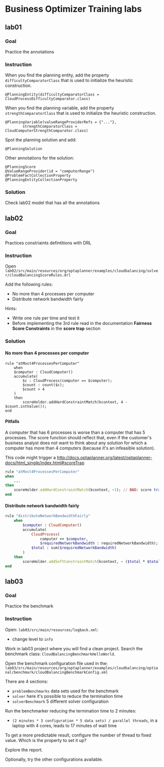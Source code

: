 # Business Optimizer Training labs

## lab01

### Goal

Practice the annotations

### Instruction

When you find the planning entity, add the property `difficultyComparatorClass` that is used to initialize the heuristic construction.

    @PlanningEntity(difficultyComparatorClass = CloudProcessDifficultyComparator.class)

When you find the planning variable, add the property `strengthComparatorClass` that is used to initialize the heuristic construction.

    @PlanningVariable(valueRangeProviderRefs = {"..."},
            strengthComparatorClass = CloudComputerStrengthComparator.class)

Spot the planning solution and add:

    @PlanningSolution

Other annotations for the solution:

    @PlanningScore
    @ValueRangeProvider(id = "computerRange")
    @ProblemFactCollectionProperty
    @PlanningEntityCollectionProperty

### Solution

Check lab02 model that has all the annotations

## lab02

### Goal

Practices constriaints defintitions with DRL

### Instruction

Open `lab02/src/main/resources/org/optaplanner/examples/cloudbalancing/solver/cloudBalancingScoreRules.drl`

Add the following rules:

- No more than 4 processes per computer
- Distribute network bandwidth fairly

Hints:

- Write one rule per time and test it
- Before implementing the 3rd rule read in the documentation **Fairness Score Constraints** in the **score trap** section

### Solution

#### No more than 4 processes per computer

    rule "atMost4ProcessesPerComputer"
        when
        $computer : CloudComputer()
        accumulate(
            $c : CloudProcess(computer == $computer);
            $count : count($c);
            $count > 4
        )
        then
            scoreHolder.addHardConstraintMatch(kcontext, 4 - $count.intValue());
    end

#### Pitfalls

A computer that has 6 processes is worse than a computer that has 5 processes.
The score function should reflect that, even if the customer's business analyst does not want to think
about any solution for which a computer has more than 4 computers (because it's an infeasible solution).

This code might trigger a http://docs.optaplanner.org/latest/optaplanner-docs/html_single/index.html#scoreTrap

```ruby
rule "atMost4ProcessesPerComputer"
when
    ...
then
    scoreHolder.addHardConstraintMatch(kcontext, -1); // BAD: score trap
end
```

#### Distribute network bandwidth fairly

```ruby
rule "distributeNetworkBandwidthFairly"
    when
        $computer : CloudComputer()
        accumulate(
            CloudProcess(
                computer == $computer,
                $requiredNetworkBandwidth : requiredNetworkBandwidth);
            $total : sum($requiredNetworkBandwidth)
        )
    then
        scoreHolder.addSoftConstraintMatch(kcontext, - ($total * $total));
end
```

## lab03

### Goal

Practice the benchmark

### Instruction

Open: `lab03/src/main/resources/logback.xml`:

- change level to `info`

Work in lab03 project where you will find a clean project.
Search the benchmark class: `CloudBalancingBenchmarkHelloWorld`.

Open the benchmark configuration file used in the:
`lab03/src/main/resources/org/optaplanner/examples/cloudbalancing/optional/benchmark/cloudBalancingBenchmarkConfig.xml`


There are 4 sections:

- `problemBenchmarks` data sets used for the benchmark
- `solver` here it's possible to reduce the termination time
- `solverBenchmark` 5 different solver configuration

Run the benchmarker reducing the termination time to 2 minutes:

- `(2 minutes * 3 configuration * 5 data sets) / parallel threads`, in a laptop with 4 cores, leads to 17 minutes of wait time

To get a more predictable result, configure the number of thread to fixed value.
Which is the property to set it up?

Explore the report.

Optionally, try the other configurations available.